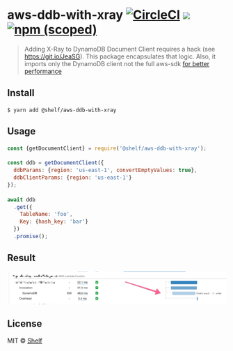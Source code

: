 # aws-ddb-with-xray [![CircleCI](https://circleci.com/gh/shelfio/aws-ddb-with-xray/tree/master.svg?style=svg)](https://circleci.com/gh/shelfio/aws-ddb-with-xray/tree/master) ![](https://img.shields.io/badge/code_style-prettier-ff69b4.svg) [![npm (scoped)](https://img.shields.io/npm/v/@shelf/aws-ddb-with-xray.svg)](https://www.npmjs.com/package/@shelf/aws-ddb-with-xray)

> Adding X-Ray to DynamoDB Document Client requires a hack (see https://git.io/JeaSG). This package encapsulates that logic. Also, it imports only the DynamoDB client not the full aws-sdk [for better performance](https://theburningmonk.com/2019/03/just-how-expensive-is-the-full-aws-sdk/)

## Install

```
$ yarn add @shelf/aws-ddb-with-xray
```

## Usage

```js
const {getDocumentClient} = require('@shelf/aws-ddb-with-xray');

const ddb = getDocumentClient({
  ddbParams: {region: 'us-east-1', convertEmptyValues: true},
  ddbClientParams: {region: 'us-east-1'}
});

await ddb
  .get({
    TableName: 'foo',
    Key: {hash_key: 'bar'}
  })
  .promise();
```

## Result

![](./xray.png)

## License

MIT © [Shelf](https://shelf.io)
